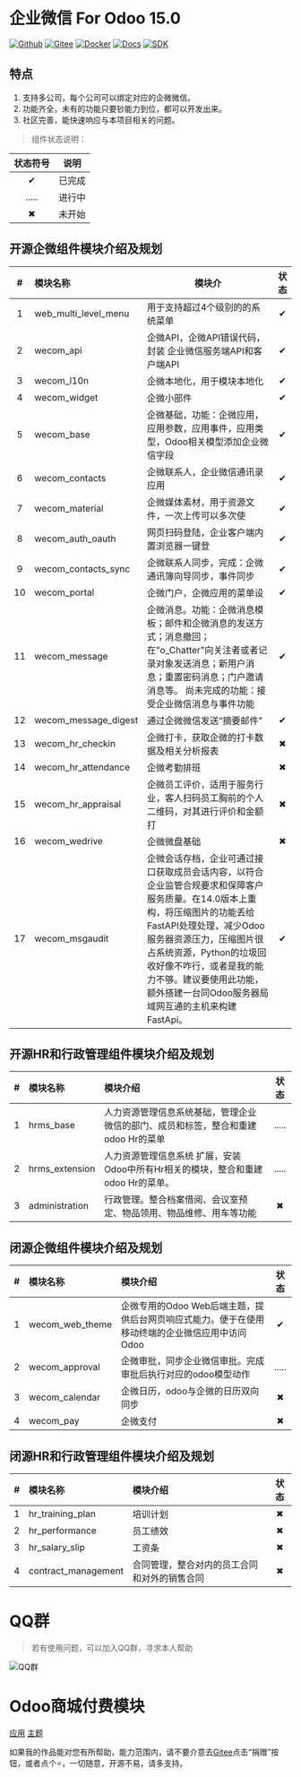 # 企业微信 For Odoo 15.0


[![Github](http://img.shields.io/badge/Wecom15.0-Github-4cb648.svg?style=flat&colorA=8F8F8F)](https://github.com/rainbow-studio-solution/wecom)
[![Gitee](http://img.shields.io/badge/Wecom15.0-Gitee-875A7B.svg?style=flat&colorA=8F8F8F)](https://gitee.com/rainbowstudio/wecom)
[![Docker](http://img.shields.io/badge/Wecom15.0-Docker-C22D40.svg?style=flat&colorA=8F8F8F)](https://hub.docker.com/r/rainbowstudiosolution/wecom_for_odoo)
[![Docs](http://img.shields.io/badge/Wecom15.0-Docs-F34B7D.svg?style=flat&colorA=8F8F8F)](https://docs.rstudio.xyz/zh/14.0/wecom)
[![SDK](http://img.shields.io/badge/企微SDK-API-F34B7D.svg?style=flat&colorA=8F8F8F)](https://gitee.com/rainbowstudio/wecom_sdk_service/tree/15.0//)

## 特点

1. 支持多公司，每个公司可以绑定对应的企微微信。
2. 功能齐全，未有的功能只要钞能力到位，都可以开发出来。
3. 社区完善，能快速响应与本项目相关的问题。

> 组件状态说明：
> 
| 状态符号 |  说明  |
| :------: | :----: |
|    ✔     | 已完成 |
|  .....   | 进行中 |
|    ✖     | 未开始 |

## 开源企微组件模块介绍及规划


|   #   | 模块名称             | 模块介                                                                                                                                                                                                                                                                                                                 | 状态  |
| :---: | :------------------- | ---------------------------------------------------------------------------------------------------------------------------------------------------------------------------------------------------------------------------------------------------------------------------------------------------------------------- | :---: |
|   1   | web_multi_level_menu | 用于支持超过4个级别的的系统菜单                                                                                                                                                                                                                                                                                        |   ✔   |
|   2   | wecom_api            | 企微API，企微API错误代码，封装 企业微信服务端API和客户端API                                                                                                                                                                                                                                                            |   ✔   |
|   3   | wecom_l10n           | 企微本地化，用于模块本地化                                                                                                                                                                                                                                                                                             |   ✔   |
|   4   | wecom_widget         | 企微小部件                                                                                                                                                                                                                                                                                                             |   ✔   |
|   5   | wecom_base           | 企微基础，功能：企微应用，应用参数，应用事件，应用类型，Odoo相关模型添加企业微信字段                                                                                                                                                                                                                                   |   ✔   |
|   6   | wecom_contacts       | 企微联系人，企业微信通讯录应用                                                                                                                                                                                                                                                                                         |   ✔   |
|   7   | wecom_material       | 企微媒体素材，用于资源文件，一次上传可以多次使                                                                                                                                                                                                                                                                         |   ✔   |
|   8   | wecom_auth_oauth     | 网页扫码登陆，企业客户端内置浏览器一键登                                                                                                                                                                                                                                                                               |   ✔   |
|   9   | wecom_contacts_sync  | 企微联系人同步，完成：企微通讯簿向导同步，事件同步                                                                                                                                                                                                                                                                     |   ✔   |
|  10   | wecom_portal         | 企微门户，企微应用的菜单设                                                                                                                                                                                                                                                                                             |   ✔   |
|  11   | wecom_message        | 企微消息。功能：企微消息模板；邮件和企微消息的发送方式；消息撤回；在"o_Chatter"向关注者或者记录对象发送消息；新用户消息；重置密码消息；门户邀请消息等。      尚未完成的功能：接受企业微信消息与事件功能                                                                                                                |   ✔   |
|  12   | wecom_message_digest | 通过企微微信发送“摘要邮件”                                                                                                                                                                                                                                                                                             |   ✔   |
|  13   | wecom_hr_checkin     | 企微打卡，获取企微的打卡数据及相关分析报表                                                                                                                                                                                                                                                                             |   ✖   |
|  14   | wecom_hr_attendance  | 企微考勤排班                                                                                                                                                                                                                                                                                                           |   ✖   |
|  15   | wecom_hr_appraisal   | 企微员工评价，适用于服务行业，客人扫码员工胸前的个人二维码，对其进行评价和金额打                                                                                                                                                                                                                                       |   ✖   |
|  16   | wecom_wedrive        | 企微微盘基础                                                                                                                                                                                                                                                                                                           |   ✖   |
|  17   | wecom_msgaudit       | 企微会话存档，企业可通过接口获取成员会话内容，以符合企业监管合规要求和保障客户服务质量。在14.0版本上重构，将压缩图片的功能丢给FastAPI处理处理，减少Odoo服务器资源压力，压缩图片很占系统资源，Python的垃圾回收好像不咋行，或者是我的能力不够。建议要使用此功能，额外搭建一台同Odoo服务器局域网互通的主机来构建FastApi。 |   ✔   |




## 开源HR和行政管理组件模块介绍及规划

|   #   | 模块名称       | 模块介绍                                                                          | 状态  |
| :---: | :------------- | :-------------------------------------------------------------------------------- | :---: |
|   1   | hrms_base      | 人力资源管理信息系统基础，管理企业微信的部门、成员和标签，整合和重建odoo Hr的菜单 | ..... |
|   2   | hrms_extension | 人力资源管理信息系统 扩展，安装Odoo中所有Hr相关的模块，整合和重建odoo Hr的菜单。  | ..... |
|   3   | administration | 行政管理。整合档案借阅、会议室预定、物品领用、物品维修、用车等功能                |   ✖   |

## 闭源企微组件模块介绍及规划

|   #   | 模块名称        | 模块介绍                                                                                       | 状态  |
| :---: | :-------------- | :--------------------------------------------------------------------------------------------- | :---: |
|   1   | wecom_web_theme | 企微专用的Odoo Web后端主题，提供后台网页响应式能力。便于在使用移动终端的企业微信应用中访问Odoo |   ✔   |
|   2   | wecom_approval  | 企微审批，同步企业微信审批。完成审批后执行对应的odoo模型动作                                   | ..... |
|   3   | wecom_calendar  | 企微日历，odoo与企微的日历双向同步                                                             |   ✖   |
|   4   | wecom_pay       | 企微支付                                                                                       |   ✖   |


## 闭源HR和行政管理组件模块介绍及规划

|   #   | 模块名称            | 模块介绍                                     | 状态  |
| :---: | :------------------ | :------------------------------------------- | :---: |
|   1   | hr_training_plan    | 培训计划                                     |   ✖   |
|   2   | hr_performance      | 员工绩效                                     |   ✖   |
|   3   | hr_salary_slip      | 工资条                                       |   ✖   |
|   4   | contract_management | 合同管理，整合对内的员工合同和对外的销售合同 |   ✖   |


# QQ群

>若有使用问题，可以加入QQ群，寻求本人帮助

![QQ群](doc/img/QQ群二维码.png)

# Odoo商城付费模块

<a href="https://apps.odoo.com/apps/modules/browse?search=RStudio" target="_blank">应用</a>
<a href="https://apps.odoo.com/apps/themes/browse?search=RStudio" target="_blank">主题</a>


如果我的作品能对您有所帮助，能力范围内，请不要介意去<a href="https://gitee.com/rainbowstudio/wecom">Gitee</a>点击“捐赠”按钮，或者点个⭐，一切随意，开源不易，请多支持。
